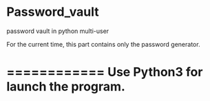 # Password_vault
password vault in python multi-user

For the current time, this part contains only the password generator.

============
Use Python3 for launch the program.
============
